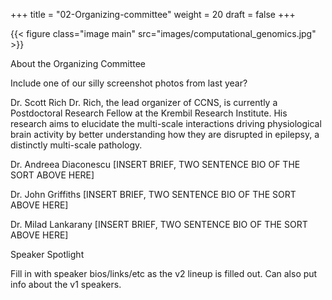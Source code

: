 +++
title = "02-Organizing-committee"
weight = 20
draft = false
+++

{{< figure class="image main" src="images/computational_genomics.jpg" >}}

About the Organizing Committee

Include one of our silly screenshot photos from last year?

Dr. Scott Rich
Dr. Rich, the lead organizer of CCNS, is currently a Postdoctoral Research Fellow at the Krembil Research Institute.
His research aims to elucidate the multi-scale interactions driving physiological brain activity by better understanding
how they are disrupted in epilepsy, a distinctly multi-scale pathology.

Dr. Andreea Diaconescu
[INSERT BRIEF, TWO SENTENCE BIO OF THE SORT ABOVE HERE]

Dr. John Griffiths
[INSERT BRIEF, TWO SENTENCE BIO OF THE SORT ABOVE HERE]

Dr. Milad Lankarany
[INSERT BRIEF, TWO SENTENCE BIO OF THE SORT ABOVE HERE]


Speaker Spotlight

Fill in with speaker bios/links/etc as the v2 lineup is filled out. Can also put info about the v1 speakers.
